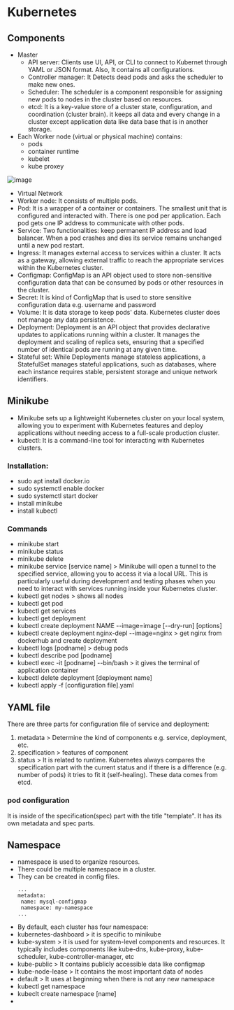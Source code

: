 # Kubernetes
## Components
* Master
  * API server: Clients use UI, API, or CLI to connect to Kubernet through YAML or JSON format. Also, It contains all configurations.
  * Controller manager: It Detects dead pods and asks the scheduler to make new ones.
  * Scheduler: The scheduler is a component responsible for assigning new pods to nodes in the cluster based on resources. 
  * etcd: It is a key-value store of a cluster state, configuration, and coordination (cluster brain). it keeps all data and every change in a cluster except application data like data base that is in another storage. 
* Each Worker node (virtual or physical machine) contains:
  * pods
  * container runtime
  * kubelet
  * kube proxey

 ![image](https://github.com/MohammadNazeri/my-educations/assets/109389707/cf4d2676-544b-4dbb-bc82-dcee70458dde)

* Virtual Network
* Worker node: It consists of multiple pods.
* Pod: It is a wrapper of a container or containers. The smallest unit that is configured and interacted with. There is one pod per application. Each pod gets one IP address to communicate with other pods.
* Service: Two functionalities: keep permanent IP address  and load balancer. When a pod crashes and dies its service remains unchanged until a new pod restart.
* Ingress: It manages external access to services within a cluster. It acts as a gateway, allowing external traffic to reach the appropriate services within the Kubernetes cluster.
* Configmap: ConfigMap is an API object used to store non-sensitive configuration data that can be consumed by pods or other resources in the cluster.
* Secret: It is kind of ConfigMap that is used to store sensitive configuration data e.g. username and password
* Volume: It is data storage to keep pods' data. Kubernetes cluster does not manage any data persistence.
* Deployment: Deployment is an API object that provides declarative updates to applications running within a cluster. It manages the deployment and scaling of replica sets, ensuring that a specified number of identical pods are running at any given time.
* Stateful set:  While Deployments manage stateless applications, a StatefulSet manages stateful applications, such as databases, where each instance requires stable, persistent storage and unique network identifiers.

## Minikube 
* Minikube sets up a lightweight Kubernetes cluster on your local system, allowing you to experiment with Kubernetes features and deploy applications without needing access to a full-scale production cluster.
* kubectl:  It is a command-line tool for interacting with Kubernetes clusters.
### Installation:
* sudo apt install docker.io
* sudo systemctl enable docker
* sudo systemctl start docker
* install minikube
* install kubectl
### Commands
* minikube start
* minikube status
* minikube delete
* minikube service [service name] > Minikube will open a tunnel to the specified service, allowing you to access it via a local URL. This is particularly useful during development and testing phases when you need to interact with services running inside your Kubernetes cluster.
* kubectl get nodes > shows all nodes
* kubectl get pod
* kubectl get services
* kubectl get deployment
* kubectl create deployment NAME --image=image [--dry-run] [options]
* kubectl create deployment nginx-depl --image=nginx > get nginx from dockerhub and create deployment
* kubectl logs [podname] > debug pods
* kubectl describe pod [podname]
* kubectl exec -it [podname] --bin/bash > it gives the terminal of application container
* kubectl delete deployment [deployment name]
* kubectl apply -f [configuration file].yaml 

## YAML file
There are three parts for configuration file of service and deployment:
1. metadata > Determine the kind of components e.g. service, deployment, etc.
2. specification > features of component
3. status > It is related to runtime. Kubernetes always compares the specification part with the current status and if there is a difference (e.g. number of pods) it tries to fit it (self-healing). These data comes from etcd.
### pod configuration
It is inside of the specification(spec) part with the title "template". It has its own metadata and spec parts. 

## Namespace
* namespace is used to organize resources.
* There could be multiple namespace in a cluster.
* They can be created in config files.
  ```
  ...
  metadata:
   name: mysql-configmap
   namespace: my-namespace
  ...
  ```
* By default, each cluster has four namespace:
 * kubernetes-dashboard > it is specific to minikube
 * kube-system > it is used for system-level components and resources. It typically includes components like kube-dns, kube-proxy, kube-scheduler, kube-controller-manager, etc
 * kube-public > It contains publicly accessible data like configmap
 * kube-node-lease > It contains the most important data of nodes
 * default > It uses at beginning when there is not any new namespace 
* kubectl get namespace
* kubeclt create namespace [name]
* 
